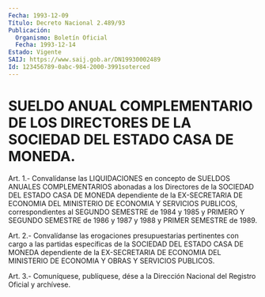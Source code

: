 ```yaml
---
Fecha: 1993-12-09
Título: Decreto Nacional 2.489/93
Publicación:
  Organismo: Boletín Oficial
  Fecha: 1993-12-14
Estado: Vigente
SAIJ: https://www.saij.gob.ar/DN19930002489
Id: 123456789-0abc-984-2000-3991soterced
---
```

# SUELDO ANUAL COMPLEMENTARIO DE LOS DIRECTORES DE LA SOCIEDAD DEL ESTADO CASA DE MONEDA.

<a id="1"></a>
Art. 1.- Convalídanse las LIQUIDACIONES en concepto de SUELDOS ANUALES  COMPLEMENTARIOS  abonadas a los Directores de la SOCIEDAD DEL  ESTADO  CASA  DE MONEDA dependiente  de  la  EX-SECRETARIA  DE ECONOMIA  DEL  MINISTERIO    DE   ECONOMIA  Y  SERVICIOS  PUBLICOS, correspondientes al SEGUNDO SEMESTRE  de  1984  y  1985 y PRIMERO Y SEGUNDO SEMESTRE de 1986 y 1987 y 1988 y PRIMER SEMESTRE  de  1989.

<a id="2"></a>
Art.  2.-  Convalídanse  las  erogaciones  presupuestarias pertinentes  con  cargo  a  las partidas específicas de la SOCIEDAD DEL  ESTADO  CASA  DE MONEDA dependiente  de  la  EX-SECRETARIA  DE ECONOMIA DEL MINISTERIO  DE  ECONOMIA Y OBRAS Y SERVICIOS PUBLICOS.

<a id="3"></a>
Art. 3.- Comuníquese, publíquese, dése a la Dirección Nacional del Registro Oficial y archívese.